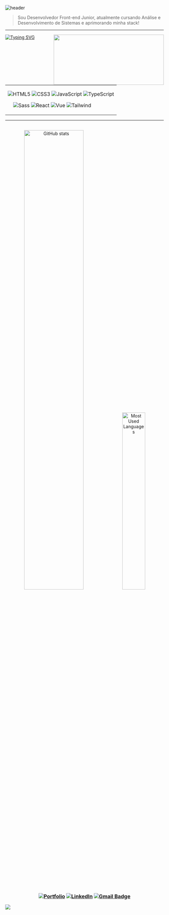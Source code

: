 ![header](https://capsule-render.vercel.app/api?type=rect&color=0:144dff,10:0A0A0A&height=60&text=%Olá%,%20sou%20Renato%20Nunes%20!&animation=fadeIn&fontColor=144dff&fontSize=25&fontAlign=50&fontAlignY=55)

> Sou Desenvolvedor Front-end Junior, atualmente cursando Análise e Desenvolvimento de Sistemas e aprimorando minha stack!

<hr>

<img align="right" height="160" width="350" src="https://github.com/user-attachments/assets/1aa258e6-5dc6-4100-a0cb-ef9034f72ab5">

<a href="https://git.io/typing-svg"><img src="https://readme-typing-svg.herokuapp.com?font=Noto+Sans&weight=900&pause=10000&color=144dff&background=000000&center=true&vCenter=true&random=false&width=460&height=40&lines=‎Tecnologias" alt="Typing SVG" alt="Typing SVG" /></a>

<div align="left">
<table><td>
  
  ![HTML5](https://img.shields.io/badge/HTML5-000000?style=for-the-badge&logo=html5&logoColor=144dff)
  ![CSS3](https://img.shields.io/badge/CSS3-000000?style=for-the-badge&logo=css3&logoColor=144dff)
  ![JavaScript](https://img.shields.io/badge/JavaScript-000000?style=for-the-badge&logo=javascript&logoColor=144dff)
  ![TypeScript](https://img.shields.io/badge/TypeScript-000000?style=for-the-badge&logo=typescript&logoColor=144dff)
  
 ‎ ‎ ‎ ‎ ![Sass](https://img.shields.io/badge/Sass-000000?style=for-the-badge&logo=sass&logoColor=144dff)
  ![React](https://img.shields.io/badge/React-000000?style=for-the-badge&logo=react&logoColor=144dff)
  ![Vue](https://img.shields.io/badge/vuejs-000000?style=for-the-badge&logo=vuedotjs&logoColor=144dff)
  ![Tailwind](https://img.shields.io/badge/tailwindcss-000000?style=for-the-badge&logo=tailwind-css&logoColor=144dff)
  
</table></td>
</div>

<hr>

<div style="text-align: center;" align="center">
  <br>
  <img width="61.2%" src="https://github-readme-stats-git-masterrstaa-rickstaa.vercel.app/api?username=renatonnbp&hide_title=true&show_icons=true&include_all_commits=false&count_private=true&line_height=25&hide=issues&bg_color=000&title_color=144dff&text_color=7a828e&border_radius=3&border_color=144dff&icon_color=144dff&theme=jolly" alt="GitHub stats">

  <a href="https://github.com/renatonnbp/github-readme-stats">
    <img width="38%" src="https://github-readme-stats-git-masterrstaa-rickstaa.vercel.app/api/top-langs/?username=renatonnbp&line_height=10&card_width=290&layout=compact&hide_title=false&count_private=true&langs_count=4&show_icons=true&title_color=7a828e&hide=html,css&bg_color=000&text_color=7a828e&border_radius=3&border_color=144dff&count_private=true" alt="Most Used Languages">
  </a>
</div>

<br>


<h3 align="center">

  [![Portfolio](https://img.shields.io/badge/Portfolio-000000?style=for-the-badge&logo=todoist&logoColor=144dff)](https://renatonnbp.github.io/portfolio/)
  [![LinkedIn](https://img.shields.io/badge/-LinkedIn-000000?style=for-the-badge&logo=linkedin&logoColor=144dff&color:032360)](https://www.linkedin.com/in/renatonnbp/)
  [![Gmail Badge](https://img.shields.io/badge/gmail-000000?style=for-the-badge&logo=Gmail&logoColor=144dff&color:00247b&link=mailto:renatonnbp@gmail.com)](mailto:renatonnbp@gmail.com)


</h3>

<img src="https://capsule-render.vercel.app/api?type=waving&color=0:144dff,25:000000,50:000000,75:000000,100:000000&reversal=true&height=80&section=footer"/>

